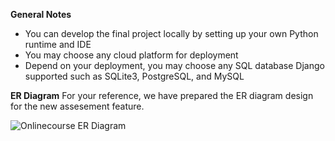 
**General Notes**

- You can develop the final project locally by setting up your own Python runtime and IDE
- You may choose any cloud platform for deployment
- Depend on your deployment, you may choose any SQL database Django supported such as SQLite3, PostgreSQL, and MySQL

**ER Diagram**
For your reference, we have prepared the ER diagram design for the new assesement feature.

![Onlinecourse ER Diagram](https://github.com/ibm-developer-skills-network/final-cloud-app-with-database/blob/master/static/media/course_images/onlinecourse_app_er.png)
